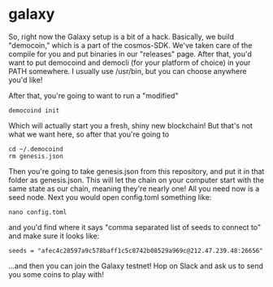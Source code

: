 # galaxy

So, right now the Galaxy setup is a bit of a hack.  Basically, we build "democoin," which is a part of the cosmos-SDK.  We've taken care of the compile for you and put binaries in our "releases" page.  After that, you'd want to put democoind and democli (for your platform of choice) in your PATH somewhere.  I usually use /usr/bin, but you can choose anywhere you'd like!

After that, you're going to want to run a "modified" 

```
democoind init
```

Which will actually start you a fresh, shiny new blockchain!  But that's not what we want here, so after that you're going to 

```
cd ~/.democoind
rm genesis.json
```

Then you're going to take genesis.json from this repository, and put it in that folder as genesis.json.  This will let the chain on your computer start with the same state as our chain, meaning they're nearly one!  All you need now is a seed node.  Next you would open config.toml something like:

```
nano config.toml
```

and you'd find where it says "comma separated list of seeds to connect to" and make sure it looks like:

```
seeds = "afec4c28597a9c578baff1c5c8742b08529a969c@212.47.239.48:26656"
```

...and then you can join the Galaxy testnet!  Hop on Slack and ask us to send you some coins to play with!
